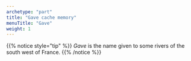 ```yaml
---
archetype: "part"
title: "Gave cache memory"
menuTitle: "Gave"
weight: 1
---
```


{{% notice style="tip" %}}
*Gave* is the name given to some rivers of the south west of France.
{{% /notice %}}